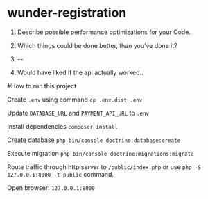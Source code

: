 # wunder-registration

1. Describe possible performance optimizations for your Code.
2. Which things could be done better, than you’ve done it?


1. --
2. Would have liked if the api actually worked..


#How to run this project

Create `.env` using command `cp .env.dist .env`

Update `DATABASE_URL` and `PAYMENT_API_URL` to `.env`

Install dependencies `composer install`

Create database `php bin/console doctrine:database:create`

Execute migration `php bin/console doctrine:migrations:migrate`

Route traffic through http server to `/public/index.php` or use `php -S 127.0.0.1:8000 -t public` command.

Open browser: `127.0.0.1:8000`
